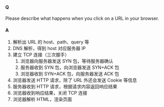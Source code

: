 #### Q

Please describe what happens when you click on a URL in your browser.

#### A

1. 解析出 URL 的 host、path、query 等
2. DNS 解析，得到 host 对应服务器 IP
3. 建立 TCP 连接（三次握手）
   1. 浏览器向服务器发送 SYN 包，等待服务器确认
   2. 服务器收到 SYN 包，向浏览器发送 SYN+ACK 包
   3. 浏览器收到 SYN+ACK 包，向服务器发送 ACK 包
4. 浏览器发送 HTTP 请求，除了 URL 外还会发送 Cookie 等信息
5. 服务器收到 HTTP 请求，根据请求内容返回响应结果
6. 浏览器收到响应结果，关闭 TCP 连接
7. 浏览器解析 HTML，渲染页面
